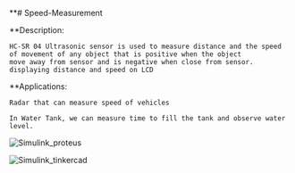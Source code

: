 **# Speed-Measurement

**Description:

    HC-SR 04 Ultrasonic sensor is used to measure distance and the speed of movement of any object that is positive when the object
    move away from sensor and is negative when close from sensor. 
    displaying distance and speed on LCD
    
**Applications:

    Radar that can measure speed of vehicles
    
    In Water Tank, we can measure time to fill the tank and observe water level.
    
    
    
 ![Simulink_proteus](https://user-images.githubusercontent.com/99906306/168334095-500a4923-0ac9-45c0-b632-2eb04bf3eae3.PNG)

 ![Simulink_tinkercad](https://user-images.githubusercontent.com/99906306/168334262-534b3b4b-725e-4fa9-927a-60ee9492317a.png)
    
  
